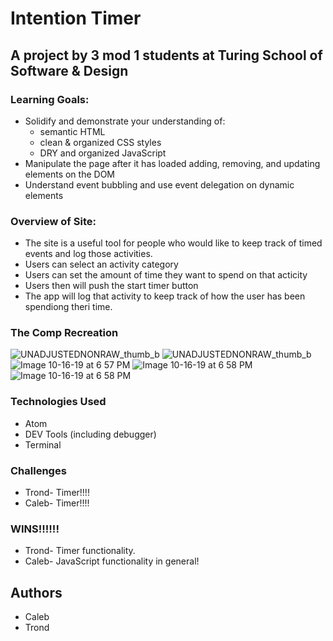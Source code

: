 # Intention Timer
## A project by 3 mod 1 students at Turing School of Software & Design
 
### Learning Goals:
  * Solidify and demonstrate your understanding of:
    * semantic HTML
    * clean & organized CSS styles
    * DRY and organized JavaScript
  * Manipulate the page after it has loaded adding, removing, and updating elements on the DOM
  * Understand event bubbling and use event delegation on dynamic elements

### Overview of Site:
  * The site is a useful tool for people who would like to keep track of timed events and log those activities.
  * Users can select an activity category
  * Users can set the amount of time they want to spend on that acticity
  * Users then will push the start timer button
  * The app will log that activity to keep track of how the user has been spendiong theri time.
### The Comp Recreation

![UNADJUSTEDNONRAW_thumb_b](https://user-images.githubusercontent.com/49410633/66969587-b6cb5a00-f079-11e9-82ea-3ef5e04d76cc.jpg)
![UNADJUSTEDNONRAW_thumb_b](https://user-images.githubusercontent.com/49410633/66969594-b9c64a80-f079-11e9-8f18-dacbe99d0e49.jpg)
![Image 10-16-19 at 6 57 PM](https://user-images.githubusercontent.com/49410633/66969595-bcc13b00-f079-11e9-97df-b02c4ebc573c.jpg)
![Image 10-16-19 at 6 58 PM](https://user-images.githubusercontent.com/49410633/66969598-bf239500-f079-11e9-80ea-71086a17ad79.jpg)
![Image 10-16-19 at 6 58 PM](https://user-images.githubusercontent.com/49410633/66969601-c0ed5880-f079-11e9-8a50-4a35328aa897.jpg)


### Technologies Used
  * Atom
  * DEV Tools (including debugger)
  * Terminal

### Challenges
  * Trond- Timer!!!!
  * Caleb- Timer!!!!

### WINS!!!!!!
  * Trond- Timer functionality.
  * Caleb- JavaScript functionality in general!
 
 ## Authors
 * Caleb
 * Trond
